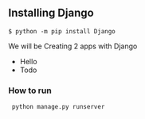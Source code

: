 ## Installing Django
``` $ python -m pip install Django ```


We will be Creating 2 apps with Django
- Hello
- Todo


### How to run <br> 
``` python manage.py runserver``` 
